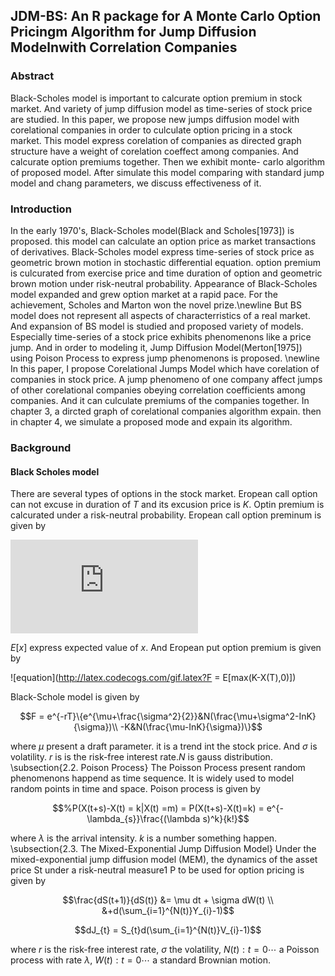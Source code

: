 ## JDM-BS: An R package for A Monte Carlo Option Pricingm Algorithm for Jump Diffusion Modelnwith Correlation Companies

### Abstract  
Black-Scholes model is important to calcurate option premium in stock market. And variety of jump diffusion model as
time-series of stock price are studied. In this paper, we propose new jumps diffusion model with corelational companies in
order to culculate option pricing in a stock market. This model express corelation of companies as directed graph structure
have a weight of corelation coeffect among companies. And calcurate option premiums together. Then we exhibit monte-
carlo algorithm of proposed model. After simulate this model comparing with standard jump model and chang parameters,
we discuss effectiveness of it.  

### Introduction
In the early 1970's, Black-Scholes model(Black and Scholes[1973]) is proposed. this model can calculate an option price as market transactions of derivatives. Black-Scholes model express time-series of stock price as geometric brown motion in stochastic differential equation. option premium is culcurated from exercise price and time duration of option and geometric brown motion under risk-neutral probability. Appearance of Black-Scholes model expanded and grew option market at a rapid pace. For the achievement, Scholes and Marton won the novel prize.\newline
But BS model does not represent all aspects of characterristics of a real market. And expansion of BS model is studied and proposed variety of models. Especially time-series of a stock price exhibits phenomenons like a price jump. And in order to modeling it, Jump Diffusion Model(Merton[1975]) using Poison Process to express jump phenomenons is proposed. \newline
In this paper, I propose Corelational Jumps Model which have corelation of companies in stock price. A jump phenomeno of one company affect jumps of other corelational companies obeying correlation coefficients among companies. And it can culculate premiums of the companies together. In chapter 3, a dircted graph of corelational companies algorithm expain. then in chapter 4, we simulate a proposed mode and expain its algorithm.  

### Background
#### Black Scholes model
There are several types of options in the stock market. Eropean call option can not excuse in duration of $T$ and its excusion price is $K$. Optin premium is calcurated under a risk-neutral probability. Eropean call option preminum is given by  

![equation](http://latex.codecogs.com/gif.latex?F%20%3d%20E%5bmax%28X%28T%29%2dK%2c0%29%5d)

$E[x]$ express expected value of $x$. And Eropean put option premium is given by  

![equation](http://latex.codecogs.com/gif.latex?F = E[max(K-X(T),0)])

Black-Schole model is given by  

```math
F = e^{-rT}\{e^{\mu+\frac{\sigma^2}{2}}&N(\frac{\mu+\sigma^2-InK}{\sigma})\\
-K&N(\frac{\mu-InK}{\sigma})\}
```

where $\mu$ present a draft parameter. it is a trend int the stock price.  And $\sigma$ is volatility. $r$ is is the risk-free interest rate.$N$ is gauss distribution.
\subsection{2.2. Poison Process}
The Poisson Process present random phenomenons happend as time sequence. It is widely used to model random points in time and space. Poison process is given by

```math
%P(X(t+s)-X(t) = k|X(t) =m) =
P(X(t+s)-X(t)=k) = e^{-\lambda_{s}}\frac{(\lambda s)^k}{k!}
```

where $\lambda$ is the arrival intensity. $k$ is a number something happen.
\subsection{2.3. The Mixed-Exponential Jump Diffusion Model}
Under the mixed-exponential jump diffusion model (MEM), the dynamics of the asset price St
under a risk-neutral measure1 P to be used for option pricing is given by

```math
\frac{dS(t+1)}{dS(t)} &=  \mu dt + \sigma dW(t) \\ &+d(\sum_{i=1}^{N(t)}Y_{i}-1)
```

```math
dJ_{t} = S_{t}d(\sum_{i=1}^{N(t)}V_{i}-1)
```

where $r$ is the risk-free interest rate, $\sigma$ the volatility, ${N(t):t =0\cdots}$ a Poisson process with rate $\lambda$, ${W(t):t=0\cdots}$ a standard Brownian motion.  
